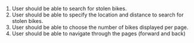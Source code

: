 1. User should be able to search for stolen bikes.
2. User should be able to specify the location and distance to search for stolen bikes.
3. User should be able to choose the number of bikes displayed per page.
4. User should be able to navigate through the pages (forward and back)
